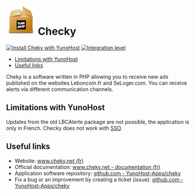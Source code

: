 # <img src="/images/yunohost_package.png" height="80px" alt="Package"> Checky

[![Install Cheky with YunoHost](https://install-app.yunohost.org/install-with-yunohost.png)](https://install-app.yunohost.org/?app=cheky) [![Integration level](https://dash.yunohost.org/integration/cheky.svg)](https://dash.yunohost.org/appci/app/cheky)

- [Limitations with YunoHost](#limitations-with-yunohost)
- [Useful links](#useful-links)

Cheky is a software written in PHP allowing you to receive new ads published on the websites Leboncoin.fr and SeLoger.com. You can receive alerts via different communication channels.

## Limitations with YunoHost

Updates from the old LBCAlerte package are not possible, the application is only in French. Checky does not work with [SSO](https://yunohost.org/#/users).

## Useful links

+ Website: [www.cheky.net (fr)](https://www.cheky.net/)
+ Official documentation: [www.cheky.net - documentation (fr)](https://www.cheky.net/documentation)
+ Application software repository: [github.com - YunoHost-Apps/cheky](https://github.com/YunoHost-Apps/cheky_ynh)
+ Fix a bug or an improvement by creating a ticket (issue): [github.com - YunoHost-Apps/cheky](https://github.com/YunoHost-Apps/cheky_ynh/issues)
